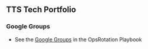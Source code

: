 ## TTS Tech Portfolio
### Google Groups

- See the [Google Groups](https://github.com/18F/tts-tech-portfolio/blob/main/how_we_work/ops_rotation.md#google-groups) in the OpsRotation Playbook

